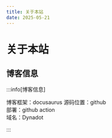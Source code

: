 ```yaml
---
title: 关于本站
date: 2025-05-21
---
```


# 关于本站

## 博客信息
:::info[博客信息]

博客框架：docusaurus 
源码位置：github   
部署：github action  
域名：Dynadot  

:::

